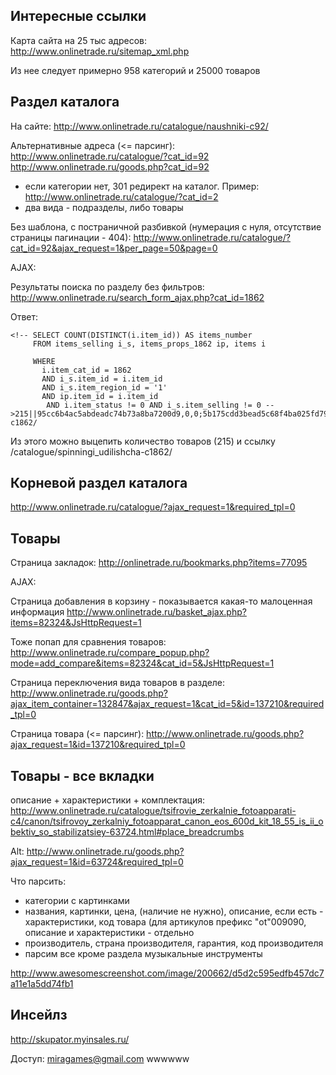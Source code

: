 ## Интересные ссылки

Карта сайта на 25 тыс адресов:
http://www.onlinetrade.ru/sitemap_xml.php

Из нее следует примерно 958 категорий и 25000 товаров

## Раздел каталога

На сайте:
http://www.onlinetrade.ru/catalogue/naushniki-c92/

Альтернативные адреса (<= парсинг):
http://www.onlinetrade.ru/catalogue/?cat_id=92
http://www.onlinetrade.ru/goods.php?cat_id=92

* если категории нет, 301 редирект на каталог. Пример: http://www.onlinetrade.ru/catalogue/?cat_id=2
* два вида - подразделы, либо товары

Без шаблона, с постраничной разбивкой (нумерация с нуля, отсутствие страницы пагинации - 404):
http://www.onlinetrade.ru/catalogue/?cat_id=92&ajax_request=1&per_page=50&page=0

AJAX:

Результаты поиска по разделу без фильтров:
http://www.onlinetrade.ru/search_form_ajax.php?cat_id=1862

Ответ:

    <!-- SELECT COUNT(DISTINCT(i.item_id)) AS items_number
         FROM items_selling i_s, items_props_1862 ip, items i

         WHERE
           i.item_cat_id = 1862
           AND i_s.item_id = i.item_id
           AND i_s.item_region_id = '1'
           AND ip.item_id = i.item_id
            AND i.item_status != 0 AND i_s.item_selling != 0 --
    >215||95cc6b4ac5abdeadc74b73a8ba7200d9,0,0;5b175cdd3bead5c68f4ba025fd794933,1,215;73f00ace945708263b34abdb1413c810,1,6;226a04322d5bafe47eb604352874bf2d,1,146;7139ecf168be913a2450577814f31dd0,1,215;da532b5a269dd6edbfbb65f7a7a451ad,1,215;69e20d98e2146a74e50eed0153fc67c0,1,215;b3e7ddc0a45bdaa077ce572f94268629,1,215;c0a35d9aa14c36f3a30f5e1cbf2fcca6,1,215;ec2995112192c89527469d787a1eaef1,1,215;ae29ec4474c93f7e51f94cbdf4c3ea7d,1,215;669855d4b4e1bce984422adc2f1e8e18,1,215;a63230432e8bf6bca3b3cfe1ddf79763,1,215;a8a53f92abfa90563ed38a31de7d9c16,1,215;fa7746f17aea755caa23e63ae1694b90,1,215;c1dd4241fc23a30e748ea57388188ca1,1,215;fff228910da87f6c6a364ea93161bc9b,1,215;078bdc73881c6cb753fe15058d47937d,1,215;38cebcf45e6e129b9917e404e56e85d2,1,215;bc34a3ecf57f821638e4693252f35a5c,1,215;9e778095d8bdc0d2b577ff4e5542c090,1,215;ecf96fb153e70b0a982c7e2b74438a20,1,215;660a5b84912898bbeff196b6d50ed9ed,1,215;e89295f02ac1c0abecb6fba21fd9003c,1,215;a62c07a78230e3b7be9997d6810380a5,1,215;c52ec7e9b93349796289d9247dfec486,1,215;fb925a815ab48dec46b219bc1e977f01,1,215;1e9ec44da5f76fc9ae3d6ceffbad57b3,1,215;9394951d8b940ada22fa762f583aea6d,1,215;5b6c1927dfcf02125b3e00f9a8d0ce45,1,215;4f93453e8ad432424fd6b77c192fd5d0,1,215;8924e716a53622591807cefb88a74e2d,1,215;c09271f639b0920933c4ead4941c8e4a,1,215;8d20200b66edc6e503527ac87b419625,1,215;cfeccafbaeef2a7d6f6c6c8510d46d92,1,215;e89c6bf7bdf88a4e06896f0f19395fce,1,215;d47f13723183fddb223e5f0a51419043,1,215;21f8c6aae45bd0bde3d5f252e53f47ca,1,215;3bef6f84b9dc69c810d487ab1e36b80a,1,215;5950a4a1de00bc24202c5f78a0a726be,1,146;969a4f83a866f17424da20e064a7dd5b,0,0;08d43d47aef41f5c0bbf06ad5dc3f7ce,1,69;63e8b9c170d69b95d8811539a99f7b5a,0,0;b799815f3f077905b8fd8c89ba9a8102,1,71;7cc4567b283f1141edb86ffcefead305,1,34;df249d3d7436c7d2d060a0943805927b,1,110;8cde6a167a9ebb99f38967d7cae551fe,1,15;1a383f123b29639dfdb68fe843c03c4f,1,85;27933f44e706004f3fb664a542c0187f,1,2;1241a9feb85a4dca24a0dfd4cbc3f173,1,2;9e1150957be793c22b9efda04dee1943,1,62;6160ddeeeec3af2530641f664b465f60,1,15;b851bbe578c8384dec2005a6135e7679,1,22;4559643a7520d802d3bf671382c61a28,1,1;91d5e4b76b580fbc60658626fb73400d,1,4;a0b46eeadeb9407da89bba1956e336bf,1,41;74471bb8868f5c4ed57769f6742b2ae8,1,1;15b6d4d9dc4e9feecdef18e82b8df204,1,3;b77713d7477f0e06aa63f7504adfcab5,1,2;7b564f744f4df45d5b259f6c8be03e72,1,1;7b12269c4117ae5d65416eababe60f76,1,2;a60a84b0a30fb02511c59aea82835cd3,1,2;199789039410b45912d650f9494280ea,1,2;2f078c936e3c494b9ad5f387abfd9642,1,1;ead52daef5ce1189e8395671b8134fc9,1,2;bfd5dc27f12eb50f06dce4fc92b00064,1,8;27b2e0437314bbd014a898f6f8a556b1,1,1;3268575f165471f93b00916eef9cca70,1,2;5c34bda0cd22266e4629bfa4a478f481,1,3;0c4097affe9812f5637edf81414fd273,1,2;0bb811a3213e5ad175686abe0f3be525,1,6;ab0d0f41a3c46acd852227d34f492d22,1,1;89e687b6289a4e37780ea831abd61bf7,1,10;da635274b36ccd929083df311f1e198e,1,1;25ebebb825b4eaaf682981f7b75be22f,1,11;e2c31b8d0f6a9f1566fef547dedd8740,1,1;1b77cbfd86befb7f62235985563731b4,1,2;b3ced627874c9d5ffc3857c6e7450792,1,8;4ea60430eafff5efa4ac5e0deaf47d06,1,2;9309527cb35a65d6569f1861c3dd3a08,1,3;b83a9b3b0a7c24b0469f9065048e05bd,1,6;5336b74e16ee49d40e140e9ccc8b64b6,1,9;c04a22da10dfcecbf9fd42ab1b5c0539,1,1;057f1f322a9d2e3594506c8f3ed27e9c,1,2;7fb7e7416b228f8a0fe72a6c7872050e,1,1;d521266fda8a803ad4313b626490997e,1,1;2cb50d2d9e2ebcd14cfe2d2390bf59e8,1,2;30adeb957a6c47036cc343b954d9976f,1,4;88609643b18a6bfd46905583cfb30b6a,1,51;919b4f3f0c05d876b77830b04287e235,1,6;9eb3cae3797e72f71e6ca5ff5bcf2588,1,1;0f73db09c264e471097c10baaead1f2b,1,4;ade48780bedca7e056c40dad6488634f,1,1;8b602c3e6045d53c5b7dd3f2451bfefc,1,5;b18b950b62c5283834102f7047cd7ad0,1,5;9b80f47d75702d61a7a5b70b933587a4,1,1;c88a1f2ede5e08bdb8f4dda34c601aef,1,4;69f018545d7d21debf30859d9937fb87,1,2;11f73dd3e8e202da12eb0dc2c7767f5d,1,8;7063727ef5e2cebbf5af1f920ba50674,1,1;9a70b68e5c1d97289bbdaf54f56a9c7f,1,1;1b447fbf57b694288aedc62cc7c3f6cc,1,8;d9ea5ffd71484e353e20176508a37450,1,12;7c66be3ae77087d112de43567839f824,1,2;66729057347c6d132a2040ec9660b66f,1,1;292fcdbe7fb15c286f0065c435056a9c,1,20;38c741f76c6b7bcabdd50607da7b9465,1,9;b1788bafc27e9effab5101e79617464a,1,2;821c1730c5105b2a6e6dc6a8d51edb41,1,1;9497dab712cdcd46f04e7da1a07beca9,1,1;701e521270fd55aa95aef49be82f0ee5,1,19;e3bd365a95a410987f2a5ecfa72cadf1,1,2;7e82aa3a66127d393fc4dff0a0e87e7d,1,1;9a96b183e5d48c022624bb223556d6ad,1,1;a78100c86c8c8ced2082fe15ae38dee1,1,7;aa6d65a28ed17069facda01ca58740b3,1,5;3bf81d634831f84468fb47890a59d985,1,1;0ae5545f0ac4c753f131ccca23c9fd5d,1,10;29a97a94a7e61dc68377a138d382bc67,1,5;30d9d0cbbb1795e6437056204c7faca3,1,16;5644ba8d9060051b48b46e337f43df7f,1,1;542c14dbc96cb4293bae2e0a41aa0617,1,20;cc240820629c451c004bcb34d529b144,1,1;764af4150d2c9cfa49bdba847691973d,1,14;56a9600eac253e6ce615d539a9318969,1,3;d1ad55f02eb921fddd7ce1b3f37735a9,1,3;f3a6ae50d118317c8712780417d75813,1,4||/catalogue/spinningi_udilishcha-c1862/

Из этого можно выцепить количество товаров (215) и ссылку /catalogue/spinningi_udilishcha-c1862/

## Корневой раздел каталога

http://www.onlinetrade.ru/catalogue/?ajax_request=1&required_tpl=0

## Товары

Страница закладок:
http://onlinetrade.ru/bookmarks.php?items=77095

AJAX:

Страница добавления в корзину - показывается какая-то малоценная информация
http://www.onlinetrade.ru/basket_ajax.php?items=82324&JsHttpRequest=1

Тоже попап для сравнения товаров:
http://www.onlinetrade.ru/compare_popup.php?mode=add_compare&items=82324&cat_id=5&JsHttpRequest=1

Страница переключения вида товаров в разделе:
http://www.onlinetrade.ru/goods.php?ajax_item_container=132847&ajax_request=1&cat_id=5&id=137210&required_tpl=0

Страница товара (<= парсинг):
http://www.onlinetrade.ru/goods.php?ajax_request=1&id=137210&required_tpl=0

## Товары - все вкладки

описание + характеристики + комплектация:
http://www.onlinetrade.ru/catalogue/tsifrovie_zerkalnie_fotoapparati-c4/canon/tsifrovoy_zerkalniy_fotoapparat_canon_eos_600d_kit_18_55_is_ii_obektiv_so_stabilizatsiey-63724.html#place_breadcrumbs

Alt:
http://www.onlinetrade.ru/goods.php?ajax_request=1&id=63724&required_tpl=0

Что парсить:

* категории с картинками
* названия, картинки, цена, (наличие не нужно), описание, если есть - характеристики, код товара (для артикулов префикс "ot"009090,
  описание и характеристики - отдельно
* производитель, страна производителя, гарантия, код производителя
* парсим все кроме раздела музыкальные инструменты

http://www.awesomescreenshot.com/image/200662/d5d2c595edfb457dc7a11e1a5dd74fb1

## Инсейлз

http://skupator.myinsales.ru/

Доступ: miragames@gmail.com wwwwww
